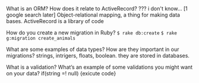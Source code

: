 What is an ORM? How does it relate to ActiveRecord?
??? i don't know... [1 google search later] Object-relational mapping, a thing for making data bases. ActiveRecord is a library of code

How do you create a new migration in Ruby?
```$ rake db:create```
```$ rake g:migration create_animals```

What are some examples of data types? How are they important in our migrations?
strings, intrigers, floats, boolean. they are stored in databases.

What is a validation? What’s an example of some validations you might want on your data?
if(string =! null) {exicute code}